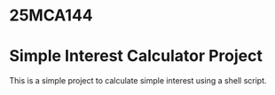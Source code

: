 # 25MCA144

# Simple Interest Calculator Project
This is a simple project to calculate simple interest using a shell script.
